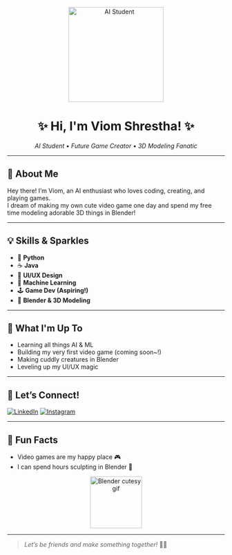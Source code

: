 <div align="center">
  
  <img src="https://media.giphy.com/media/v1.Y2lkPTc5MGI3NjExbGR4bGZ2N3dhM21xM2N4bHhsaWw1d3FtY3Y3M3Nka3I3dzA5ODNqZCZlcD12MV9naWZzX3NlYXJjaCZjdD1n/3oEduSbSGpGaRX2Vri/giphy.gif" alt="AI Student" width="220"/>
  
  # ✨ Hi, I'm Viom Shrestha! ✨

  _AI Student • Future Game Creator • 3D Modeling Fanatic_
</div>

---

## 🐣 About Me

Hey there! I’m Viom, an AI enthusiast who loves coding, creating, and playing games.  
I dream of making my own cute video game one day and spend my free time modeling adorable 3D things in Blender!

---

## 💡 Skills & Sparkles

- 🐍 **Python**
- ☕ **Java**
- 🎨 **UI/UX Design**
- 🤖 **Machine Learning**
- 🕹️ **Game Dev (Aspiring!)**
- 🎲 **Blender & 3D Modeling**

---

## 🌸 What I'm Up To

- Learning all things AI & ML
- Building my very first video game (coming soon~!)
- Making cuddly creatures in Blender
- Leveling up my UI/UX magic

---

## 🎀 Let’s Connect!

[![LinkedIn](https://img.shields.io/badge/-LinkedIn-blue?style=for-the-badge&logo=linkedin)](https://www.linkedin.com/in/viom-shrestha)
[![Instagram](https://img.shields.io/badge/-Instagram-pink?style=for-the-badge&logo=instagram)](https://instagram.com/invisi_tea_)

---

## 🧸 Fun Facts

- Video games are my happy place 🎮
- I can spend hours sculpting in Blender 🐻

<div align="center">
  <img src="https://media.giphy.com/media/v1.Y2lkPTc5MGI3NjExbGtpNmc0enNoOTV1eW5rZ3h2dGx5b3B3N3RqeHZjYjlxdWVlZGRlMiZlcD12MV9naWZzX3NlYXJjaCZjdD1n/3o6ZtpxSZbQRRnwCKQ/giphy.gif" alt="Blender cutesy gif" width="120"/>
</div>

---

> _Let’s be friends and make something together!_ 🌸✨

